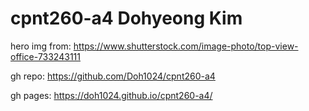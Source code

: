 # cpnt260-a4 Dohyeong Kim
hero img from: https://www.shutterstock.com/image-photo/top-view-office-733243111

gh repo: https://github.com/Doh1024/cpnt260-a4

gh pages: https://doh1024.github.io/cpnt260-a4/

